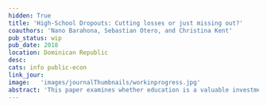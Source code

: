 ```yaml
---
hidden: True
title: 'High-School Dropouts: Cutting losses or just missing out?'
coauthors: 'Nano Barahona, Sebastian Otero, and Christina Kent'
pub_status: wip
pub_date: 2018
location: Dominican Republic
desc:
cats: info public-econ
link_jour:
image:   'images/journalThumbnails/workinprogress.jpg'
abstract: 'This paper examines whether education is a valuable investment for middle school students in the bottom decile of achievement in the context of the Dominican Republic, currently the lowest scoring country on the international PISA tests. For students struggling academically, the potential returns to education may appear small compared to the immediate wages earned in the labor market. We estimate the value of years of secondary education and high-school completion for low-performing students by exploiting the passing cutoffs on the eighth and twelfth grade national exams. We find that students who barely pass the exam in eighth grade complete more years of education, are more likely to enroll in college and experience higher earnings. Similar results are found for those who marginally pass the high-school exit exam. A broad implication of these facts is that education has large and positive returns even for the lowest part of the ability distribution.'
---
```

